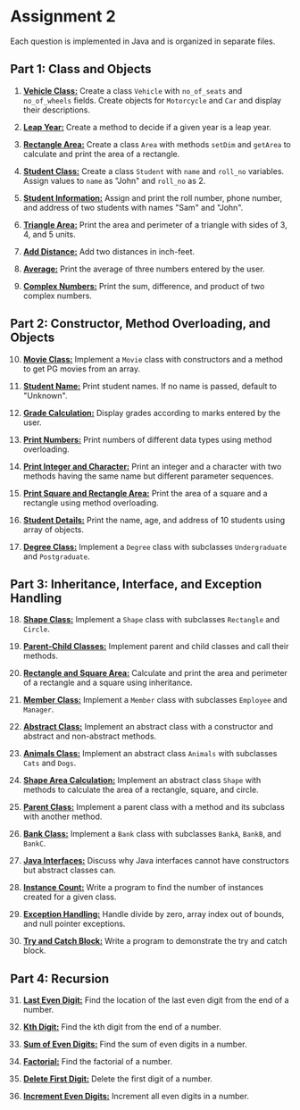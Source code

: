 # Assignment 2
Each question is implemented in Java and is organized in separate files.
## Part 1: Class and Objects

1. [**Vehicle Class:**](VehicleMain1.java) Create a class `Vehicle` with `no_of_seats` and `no_of_wheels` fields. Create objects for `Motorcycle` and `Car` and display their descriptions.

2. [**Leap Year:**](leap2.java) Create a method to decide if a given year is a leap year.

3. [**Rectangle Area:**](rectarea3.java) Create a class `Area` with methods `setDim` and `getArea` to calculate and print the area of a rectangle.

4. [**Student Class:**](stdu4.java) Create a class `Student` with `name` and `roll_no` variables. Assign values to `name` as "John" and `roll_no` as 2.

5. [**Student Information:**](sta5.java) Assign and print the roll number, phone number, and address of two students with names "Sam" and "John".

6. [**Triangle Area:**](Tri6.java) Print the area and perimeter of a triangle with sides of 3, 4, and 5 units.

7. [**Add Distance:**](AddDistance7.java) Add two distances in inch-feet.

8. [**Average:**](Avg8.java) Print the average of three numbers entered by the user.

9. [**Complex Numbers:**](Complex9.java) Print the sum, difference, and product of two complex numbers.

## Part 2: Constructor, Method Overloading, and Objects

10. [**Movie Class:**](Movie.java) Implement a `Movie` class with constructors and a method to get PG movies from an array.

11. [**Student Name:**](stda11.java) Print student names. If no name is passed, default to "Unknown".

12. [**Grade Calculation:**](Grades12.java) Display grades according to marks entered by the user.

13. [**Print Numbers:**](PrintNumber13.java) Print numbers of different data types using method overloading.

14. [**Print Integer and Character:**](charint14.java) Print an integer and a character with two methods having the same name but different parameter sequences.

15. [**Print Square and Rectangle Area:**](RecSqArea15.java) Print the area of a square and a rectangle using method overloading.

16. [**Student Details:**](sdat16.java) Print the name, age, and address of 10 students using array of objects.

17. [**Degree Class:**](College17.java) Implement a `Degree` class with subclasses `Undergraduate` and `Postgraduate`.

## Part 3: Inheritance, Interface, and Exception Handling

18. [**Shape Class:**](Shape18.java) Implement a `Shape` class with subclasses `Rectangle` and `Circle`.

19. [**Parent-Child Classes:**](ParentChild19.java) Implement parent and child classes and call their methods.

20. [**Rectangle and Square Area:**](Rect20.java) Calculate and print the area and perimeter of a rectangle and a square using inheritance.

21. [**Member Class:**](company21.java) Implement a `Member` class with subclasses `Employee` and `Manager`.

22. [**Abstract Class:**](abstract22.java) Implement an abstract class with a constructor and abstract and non-abstract methods.

23. [**Animals Class:**](animals23.java) Implement an abstract class `Animals` with subclasses `Cats` and `Dogs`.

24. [**Shape Area Calculation:**](area24.java) Implement an abstract class `Shape` with methods to calculate the area of a rectangle, square, and circle.

25. [**Parent Class:**](message25.java) Implement a parent class with a method and its subclass with another method.

26. [**Bank Class:**](Bank26.java) Implement a `Bank` class with subclasses `BankA`, `BankB`, and `BankC`.

27. [**Java Interfaces:**](javaInterface27) Discuss why Java interfaces cannot have constructors but abstract classes can.

28. [**Instance Count:**](instance28.java) Write a program to find the number of instances created for a given class.

29. [**Exception Handling:**](except29.java) Handle divide by zero, array index out of bounds, and null pointer exceptions.

30. [**Try and Catch Block:**](arrexcpet30.java) Write a program to demonstrate the try and catch block.

## Part 4: Recursion

31. [**Last Even Digit:**](evendigit31.java) Find the location of the last even digit from the end of a number.

32. [**Kth Digit:**](kdigit32.java) Find the kth digit from the end of a number.

33. [**Sum of Even Digits:**](evendigi33.java) Find the sum of even digits in a number.

34. [**Factorial:**](factor34.java) Find the factorial of a number.

35. [**Delete First Digit:**](lastdel35.java) Delete the first digit of a number.

36. [**Increment Even Digits:**](inceven36.java) Increment all even digits in a number.
